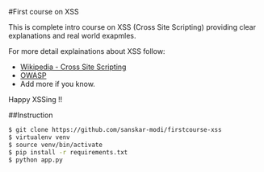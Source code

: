 #First course on XSS

This is complete intro course on XSS (Cross Site Scripting) providing clear explanations and real world exapmles.

For more detail explainations about XSS follow:
+ [Wikipedia - Cross Site Scripting](https://en.wikipedia.org/wiki/Cross-site_scripting)
+ [OWASP](https://www.owasp.org/index.php/Cross-site_Scripting_(XSS))
+ Add more if you know.

Happy XSSing !!

##Instruction

```bash
$ git clone https://github.com/sanskar-modi/firstcourse-xss
$ virtualenv venv
$ source venv/bin/activate
$ pip install -r requirements.txt
$ python app.py
```
